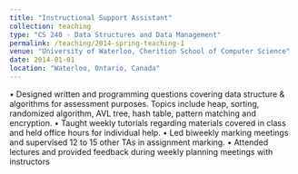 ```yaml
---
title: "Instructional Support Assistant"
collection: teaching
type: "CS 240 - Data Structures and Data Management"
permalink: /teaching/2014-spring-teaching-1
venue: "University of Waterloo, Cherition School of Computer Science"
date: 2014-01-01
location: "Waterloo, Ontario, Canada"
---
```


• Designed written and programming questions covering data structure & algorithms for assessment purposes. Topics
include heap, sorting, randomized algorithm, AVL tree, hash table, pattern matching and encryption.
• Taught weekly tutorials regarding materials covered in class and held office hours for individual help.
• Led biweekly marking meetings and supervised 12 to 15 other TAs in assignment marking.
• Attended lectures and provided feedback during weekly planning meetings with instructors

<!-- Heading 1
======

Heading 2
======

Heading 3
====== -->